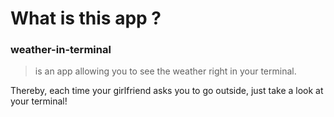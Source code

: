 # What is this app ?

### weather-in-terminal
> is an app allowing you to see the weather right in your terminal.  

Thereby, each time your girlfriend asks you to go outside, just take a look at your terminal!
